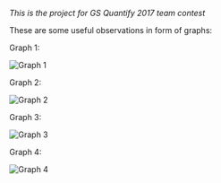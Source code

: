 *This is the project for GS Quantify 2017 team contest*


These are some useful observations in form of graphs:


Graph 1:

![Graph 1](https://github.com/akulagrawal/Goldman-sachs-Quantify-2017/blob/master/graphs/index.png)

Graph 2:

![Graph 2](https://github.com/akulagrawal/Goldman-sachs-Quantify-2017/blob/master/graphs/index2.png)

Graph 3:

![Graph 3](https://github.com/akulagrawal/Goldman-sachs-Quantify-2017/blob/master/graphs/index3.png)

Graph 4:

![Graph 4](https://github.com/akulagrawal/Goldman-sachs-Quantify-2017/blob/master/graphs/index4.png)